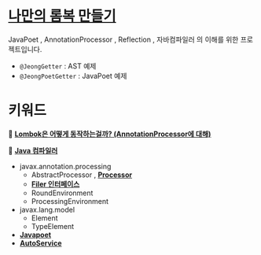 # [**나만의 롬복 만들기**](https://jdalma.github.io/docs/toy-project/Jeong-Lombok/#jeong-lombok-github)

JavaPoet , AnnotationProcessor , Reflection , 자바컴파일러 의 이해를 위한 프로젝트입니다.

- `@JeongGetter` : AST 예제
- `@JeongPoetGetter` : JavaPoet 예제

# **키워드**

📌 **[Lombok은 어떻게 동작하는걸까? (AnnotationProcessor에 대해)](https://jdalma.github.io/docs/java/Annotation%20Processor/)**

📌 **[Java 컴파일러](https://jdalma.github.io/docs/java/javac-principle/)**

- javax.annotation.processing
  - AbstractProcessor , **[Processor](https://docs.oracle.com/javase/8/docs/api/javax/annotation/processing/Processor.html)**
  - **[Filer 인터페이스](https://docs.oracle.com/en/java/javase/11/docs/api/java.compiler/javax/annotation/processing/Filer.html)**
  - RoundEnvironment
  - ProcessingEnvironment
- javax.lang.model
  - Element
  - TypeElement
-  **[Javapoet](https://github.com/square/javapoet)**
-  **[AutoService](https://github.com/google/auto/tree/master/service)**
